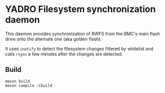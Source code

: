 # YADRO Filesystem synchronization daemon

This daemon provides synchronization of RWFS from the BMC's main flash drive
onto the alternate one (aka golden flash).

It uses `inotify` to detect the filesystem changes filtered by whitelist and
calls `rsync` a few minutes after the changes are detected.

## Build
```
meson build
meson compile -Cbuild
```

